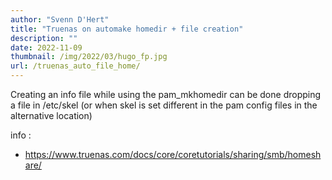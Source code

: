 ```yaml
---
author: "Svenn D'Hert"
title: "Truenas on automake homedir + file creation"
description: ""
date: 2022-11-09
thumbnail: /img/2022/03/hugo_fp.jpg
url: /truenas_auto_file_home/
---
```


Creating an info file while using the pam_mkhomedir can be done dropping a file in /etc/skel (or when skel is set different in the pam config files in the alternative location)


info : 
- https://www.truenas.com/docs/core/coretutorials/sharing/smb/homeshare/
